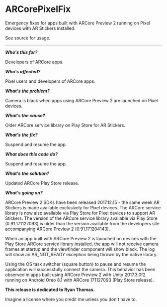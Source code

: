 # ARCorePixelFix
Emergency fixes for apps built with ARCore Preview 2 running on Pixel devices with AR Stickers installed.

See source for usage.

---

___Who's this for?___

Developers of ARCore apps.

___Who's affected?___

Pixel users and developers of ARCore apps.

___What's the problem?___

Camera is black when apps using ARCore Preview 2 are launched on Pixel devices.

___What's the cause?___

Older ARCore service library on Play Store for AR Stickers.

___What's the fix?___

Suspend and resume the app.

___What does this code do?___

Suspend and resume the app.

___What's the solution?___

Updated ARCore Play Store release.

___What's going on?___

ARCore Preview 2 SDKs have been released 2017.12.15 - the same week AR Stickers is made available exclusively for Pixel devices. The ARCore service library is now also available via Play Store for Pixel devices to support AR Stickers. The version of the ARCore service library available via Play Store (0.91.171127093) is older than the version available from the developers site accompanying ARCore Preview 2 (0.91.171204143).

When an app built with ARCore Preview 2 is launched on devices with the Play Store ARCore service library installed, the app will not receive camera frames at startup and the viewfinder component will show black. The log will show an AR_NOT_READY exception being thrown by the native library.

Using the OS task switcher (square button) to pause and resume the application will successfully connect the camera. This behavior has been observed in apps built using ARCore Preview 2 with Unity 2017.3.0f2 running on Android Oreo 8.1 with ARCore 171127093 (Play Store release).

**This release is dedicated to Ryan Thomas.**

Imagine a license where you credit me unless you don't have to.
